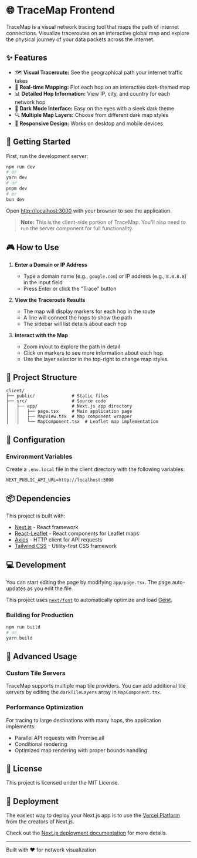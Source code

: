 # 🌐 TraceMap Frontend

TraceMap is a visual network tracing tool that maps the path of internet connections. Visualize traceroutes on an interactive global map and explore the physical journey of your data packets across the internet.

## ✨ Features

- 🗺️ **Visual Traceroute:** See the geographical path your internet traffic takes
- 🔄 **Real-time Mapping:** Plot each hop on an interactive dark-themed map
- 📊 **Detailed Hop Information:** View IP, city, and country for each network hop
- 🌙 **Dark Mode Interface:** Easy on the eyes with a sleek dark theme
- 🔍 **Multiple Map Layers:** Choose from different dark map styles
- 📱 **Responsive Design:** Works on desktop and mobile devices

## 🚀 Getting Started

First, run the development server:

```bash
npm run dev
# or
yarn dev
# or
pnpm dev
# or
bun dev
```

Open [http://localhost:3000](http://localhost:3000) with your browser to see the application.

> **Note:** This is the client-side portion of TraceMap. You'll also need to run the server component for full functionality.

## 🎮 How to Use

1. **Enter a Domain or IP Address**
   - Type a domain name (e.g., `google.com`) or IP address (e.g., `8.8.8.8`) in the input field
   - Press Enter or click the "Trace" button

2. **View the Traceroute Results**
   - The map will display markers for each hop in the route
   - A line will connect the hops to show the path
   - The sidebar will list details about each hop

3. **Interact with the Map**
   - Zoom in/out to explore the path in detail
   - Click on markers to see more information about each hop
   - Use the layer selector in the top-right to change map styles

## 🧩 Project Structure

```
client/
├── public/              # Static files
├── src/                 # Source code
│   ├── app/             # Next.js app directory
│   │   ├── page.tsx     # Main application page
│   │   ├── MapView.tsx  # Map component wrapper
│   │   └── MapComponent.tsx  # Leaflet map implementation
```

## 🔧 Configuration

### Environment Variables

Create a `.env.local` file in the client directory with the following variables:

```
NEXT_PUBLIC_API_URL=http://localhost:5000
```

## 📦 Dependencies

This project is built with:
- [Next.js](https://nextjs.org) - React framework
- [React-Leaflet](https://react-leaflet.js.org) - React components for Leaflet maps
- [Axios](https://axios-http.com) - HTTP client for API requests
- [Tailwind CSS](https://tailwindcss.com) - Utility-first CSS framework

## 💻 Development

You can start editing the page by modifying `app/page.tsx`. The page auto-updates as you edit the file.

This project uses [`next/font`](https://nextjs.org/docs/app/building-your-application/optimizing/fonts) to automatically optimize and load [Geist](https://vercel.com/font).

### Building for Production

```bash
npm run build
# or
yarn build
```

## 🌟 Advanced Usage

### Custom Tile Servers

TraceMap supports multiple map tile providers. You can add additional tile servers by editing the `darkTileLayers` array in `MapComponent.tsx`.

### Performance Optimization

For tracing to large destinations with many hops, the application implements:
- Parallel API requests with Promise.all
- Conditional rendering
- Optimized map rendering with proper bounds handling

## 📝 License

This project is licensed under the MIT License.

## 🚀 Deployment

The easiest way to deploy your Next.js app is to use the [Vercel Platform](https://vercel.com/new?utm_medium=default-template&filter=next.js&utm_source=create-next-app&utm_campaign=create-next-app-readme) from the creators of Next.js.

Check out the [Next.js deployment documentation](https://nextjs.org/docs/app/building-your-application/deploying) for more details.

---

Built with ❤️ for network visualization
